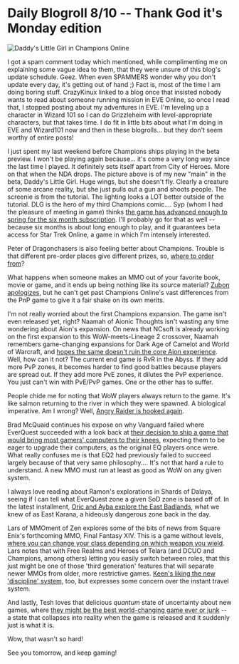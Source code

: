 # Daily Blogroll 8/10 -- Thank God it's Monday edition

![Daddy's Little Girl in Champions Online](http://westkarana.com/wp-content/uploads/2009/08/daddygirl.jpg "Daddy's Little Girl in Champions Online")

I got a spam comment today which mentioned, while complimenting me on explaining some vague idea to them, that they were unsure of this blog's update schedule. Geez. When even SPAMMERS wonder why you don't update every day, it's getting out of hand ;) Fact is, most of the time I am doing boring stuff. CrazyKinux linked to a blog once that insisted nobody wants to read about someone running mission in EVE Online, so once I read that, I stopped posting about my adventures in EVE. I'm leveling up a character in Wizard 101 so I can do Grizzleheim with level-appropriate characters, but that takes time. I do fit in little bits about what I'm doing in EVE and Wizard101 now and then in these blogrolls... but they don't seem worthy of entire posts!

I just spent my last weekend before Champions ships playing in the beta preview. I won't be playing again because... it's come a very long way since the last time I played. It definitely sets itself apart from City of Heroes. More on that when the NDA drops. The picture above is of my new "main" in the beta, Daddy's Little Girl. Huge wings, but she doesn't fly. Clearly a creature of some arcane reality, but she just pulls out a gun and shoots people. The screenie is from the tutorial. The lighting looks a LOT better outside of the tutorial. DLG is the hero of my third Champions comic.... Syp (whom I had the pleasure of meeting in game) thinks [the game has advanced enough to spring for the six month subscription](http://biobreak.wordpress.com/). I'll probably go for that as well -- because six months is about long enough to play, and it guarantees beta access for Star Trek Online, a game in which I'm intensely interested.

Peter of Dragonchasers is also feeling better about Champions. Trouble is that different pre-order places give different prizes, so, [where to order from](http://dragonchasers.com/2009/08/09/flip-flop-on-champions-online/)? 

What happens when someone makes an MMO out of your favorite book, movie or game, and it ends up being nothing like its source material? [Zubon apologizes](http://www.killtenrats.com/2009/08/09/why-you-should-not-listen-to-me-about-champions-online/), but he can't get past Champions Online's vast differences from the PnP game to give it a fair shake on its own merits.

I'm not really worried about the first Champions expansion. The game isn't even released yet, right? Naamah of Aionic Thoughts isn't wasting any time wondering about Aion's expansion. On news that NCsoft is already working on the first expansion to this WoW-meets-Lineage 2 crossover, Naamah remembers game-changing expansions for Dark Age of Camelot and World of Warcraft, and [hopes the same doesn't ruin the core Aion experience](http://aionicthoughts.wordpress.com/2009/08/10/dance-with-the-one-who-brung-ya/). Well, how can it not? The current end game is RvR in the Abyss. If they add more PvP zones, it becomes harder to find good battles because players are spread out. If they add more PvE zones, it dilutes the PvP experience. You just can't win with PvE/PvP games. One or the other has to suffer.

People chide me for noting that WoW players always return to the game. It's like salmon returning to the river in which they were spawned. A biological imperative. Am I wrong? Well, [Angry Raider is hooked again](http://www.angryraider.com/archives/143). 

Brad McQuaid continues his expose on why Vanguard failed where EverQuest succeeded with a look back at [their decision to ship a game that would bring most gamers' computers to their knees](http://www.bradmcquaid.com/Brad_McQuaid/Blog/Entries/2009/8/9_Vanguard__Post-mortem_Part_3.html), expecting them to be eager to upgrade their computers, as the original EQ players once were. What really confuses me is that EQ2 had previously failed to succeed largely because of that very same philosophy.... It's not that hard a rule to understand. A new MMO must run at least as good as WoW on any given system.

I always love reading about Ramon's explorations in Shards of Dalaya, seeing if I can tell what EverQuest zone a given SoD zone is based off of. In the latest installment, [Oric and Ayba explore the East Badlands](http://dalayan.wordpress.com/2009/08/09/the-secrets-of-heartland-plateau/), what we knew of as East Karana, a hideously dangerous zone back in the day.

Lars of MMOment of Zen explores some of the bits of news from Square Enix's forthcoming MMO, Final Fantasy XIV. This is a game without levels, [where you can change your class depending on which weapon you wield](http://mmomentofzen.blogspot.com/2009/08/you-are-what-you-wear.html). Lars notes that with Free Realms and Heroes of Telara (and DCUO and Champions, among others) letting you easily switch between roles, that this just might be one of those 'third generation' features that will separate newer MMOs from older, more restrictive games. [Keen's liking the new 'discipline' system](http://www.keenandgraev.com/?p=2786), too, but expresses some concern over the instant travel system.

And lastly, Tesh loves that delicious *quantum* state of uncertainty about new games, where [they might be the best world-changing game ever or junk](http://tishtoshtesh.wordpress.com/2009/08/07/schroedingers-game/) -- a state that collapses into reality when the game is released and it suddenly just is what it is. 

Wow, that wasn't so hard!

See you tomorrow, and keep gaming!

